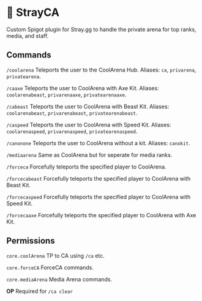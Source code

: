 # 🔧 StrayCA
Custom Spigot plugin for Stray.gg to handle the private arena for top ranks, media, and staff. 


## Commands
`/coolarena` Teleports the user to the CoolArena Hub. Aliases: `ca`, `privarena`, `privatearena`.

`/caaxe` Teleports the user to CoolArena with Axe Kit. Aliases: `coolarenabeast`, `privarenaaxe`, `privatearenaaxe`.

`/cabeast` Teleports the user to CoolArena with Beast Kit. Aliases: `coolarenabeast`, `privarenabeast`, `privatearenabeast`.

`/caspeed` Teleports the user to CoolArena with Speed Kit. Aliases: `coolarenaspeed`, `privarenaspeed`, `privatearenaspeed`.

`/canonone` Teleports the user to CoolArena without a kit. Aliases: `canokit`.

`/mediaarena` Same as CoolArena but for seperate for media ranks.

`/forceca` Forcefully teleports the specified player to CoolArena.

`/forcecabeast` Forcefully teleports the specified player to CoolArena with Beast Kit.

`/forcecaspeed` Forcefully teleports the specified player to CoolArena with Speed Kit.

`/forcecaaxe` Forcefully teleports the specified player to CoolArena with Axe Kit.


## Permissions
`core.coolArena` TP to CA using `/ca` etc.

`core.forceCA` ForceCA commands.

`core.mediaArena` Media Arena commands.

**OP** Required for `/ca clear`
